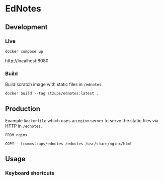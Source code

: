 # EdNotes

## Development

### Live

```
docker compose up
```
http://localhost:8080

### Build

Build scratch image with static files in `/ednotes`.
```
docker build --tag stzups/ednotes:latest .
```

## Production

Example `Dockerfile` which uses an `nginx` server to serve the static files via HTTP in `/ednotes`.
```
FROM nginx

COPY --from=stzups/ednotes /ednotes /usr/share/nginx/html 
```

## Usage

### Keyboard shortcuts

